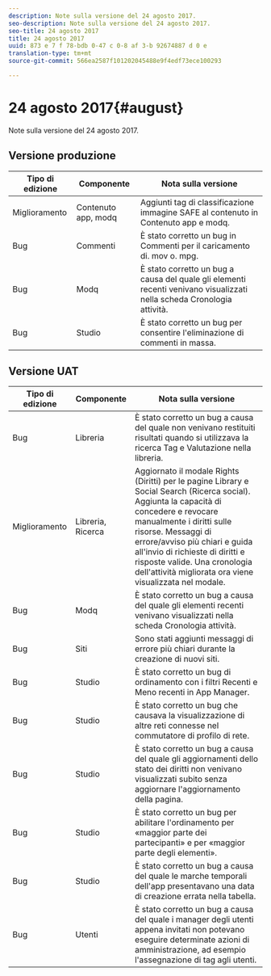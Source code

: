 ```yaml
---
description: Note sulla versione del 24 agosto 2017.
seo-description: Note sulla versione del 24 agosto 2017.
seo-title: 24 agosto 2017
title: 24 agosto 2017
uuid: 873 e 7 f 78-bdb 0-47 c 0-8 af 3-b 92674887 d 0 e
translation-type: tm+mt
source-git-commit: 566ea2587f101202045488e9f4edf73ece100293

---
```



# 24 agosto 2017{#august}

Note sulla versione del 24 agosto 2017.

## Versione produzione

| **Tipo di edizione** | **Componente** | **Nota sulla versione** |
|---|---|---|
| Miglioramento | Contenuto app, modq | Aggiunti tag di classificazione immagine SAFE al contenuto in Contenuto app e modq. |
| Bug | Commenti | È stato corretto un bug in Commenti per il caricamento di. mov o. mpg. |
| Bug | Modq | È stato corretto un bug a causa del quale gli elementi recenti venivano visualizzati nella scheda Cronologia attività. |
| Bug | Studio | È stato corretto un bug per consentire l'eliminazione di commenti in massa. |

## Versione UAT

| **Tipo di edizione** | **Componente** | **Nota sulla versione** |
|---|---|---|
| Bug | Libreria | È stato corretto un bug a causa del quale non venivano restituiti risultati quando si utilizzava la ricerca Tag e Valutazione nella libreria. |
| Miglioramento | Libreria, Ricerca | Aggiornato il modale Rights (Diritti) per le pagine Library e Social Search (Ricerca social). Aggiunta la capacità di concedere e revocare manualmente i diritti sulle risorse. Messaggi di errore/avviso più chiari e guida all'invio di richieste di diritti e risposte valide. Una cronologia dell'attività migliorata ora viene visualizzata nel modale. |
| Bug | Modq | È stato corretto un bug a causa del quale gli elementi recenti venivano visualizzati nella scheda Cronologia attività. |
| Bug | Siti | Sono stati aggiunti messaggi di errore più chiari durante la creazione di nuovi siti. |
| Bug | Studio | È stato corretto un bug di ordinamento con i filtri Recenti e Meno recenti in App Manager. |
| Bug | Studio | È stato corretto un bug che causava la visualizzazione di altre reti connesse nel commutatore di profilo di rete. |
| Bug | Studio | È stato corretto un bug a causa del quale gli aggiornamenti dello stato dei diritti non venivano visualizzati subito senza aggiornare l'aggiornamento della pagina. |
| Bug | Studio | È stato corretto un bug per abilitare l'ordinamento per «maggior parte dei partecipanti» e per «maggior parte degli elementi». |
| Bug | Studio | È stato corretto un bug a causa del quale le marche temporali dell'app presentavano una data di creazione errata nella tabella. |
| Bug | Utenti | È stato corretto un bug a causa del quale i manager degli utenti appena invitati non potevano eseguire determinate azioni di amministrazione, ad esempio l'assegnazione di tag agli utenti. |

